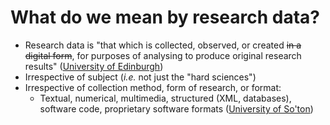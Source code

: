 # What do we mean by research data?
* Research data is "that which is collected, observed, or created ~~in a digital form~~, for purposes of analysing to produce original research results" ([University of Edinburgh](http://www.ed.ac.uk/schools-departments/information-services/services/research-support/data-library/data-repository/definitions))
* Irrespective of subject (*i.e.* not just the "hard sciences")
* Irrespective of collection method, form of research, or format:
    *   Textual, numerical, multimedia, structured (XML, databases), software code, proprietary software formats ([University of So'ton](http://eprints.soton.ac.uk/338816/))